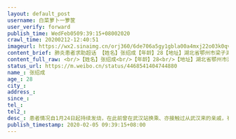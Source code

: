 ```yaml
---
layout: default_post
username: 白菜萝卜一箩筐
user_verify: forward
publish_time: WedFeb0509:39:15+08002020
crawl_time: 20200212-12:40:51
imageurl: https://wx2.sinaimg.cn/orj360/6de706a5gy1gbla00a4mxj22o03k0qva.jpg,https://wx4.sinaimg.cn/orj360/6de706a5gy1gbla02kqtdj20qo1hc1gp.jpg
content_brief: 肺炎患者求助超话 【姓名】张绍成【年龄】28【地址】湖北省鄂州市梁子湖区梁子镇沙塆村十一组【病情描述】患者情况：自1月24日起持续发烧，在此前曾在武汉站换乘、亦接触过从武汉来的亲戚，有发热症状；目前在当地卫生院（湖北省鄂州市梁子湖区梁子镇卫生院）做了简要检查，但是当地无法精确 ...全文
content_full_raw: <br/>【姓名】张绍成<br/>【年龄】28<br/>【地址】湖北省鄂州市梁子湖区梁子镇沙塆村十一组<br/>【病情描述】<br/>患者情况：自1月24日起持续发烧，在此前曾在武汉站换乘、亦接触过从武汉来的亲戚，有发热症状；<br/>目前在当地卫生院（湖北省鄂州市梁子湖区梁子镇卫生院）做了简要检查，但是当地无法精确检查病情是否为新型肺炎，而市里定点医院因为人资有限，在确诊前也无法接收。卫生院院长有开一些处方药：开喉剑喷雾剂(儿童型)、磷酸奥司他韦颗粒等，有一定缓解症状的效果，但当地由于物资有限已无该药物。<br/>现阶段仍在家自我隔离，期间主要生活由母亲照料。<br/><br/>家人情况：父亲母亲均有胸闷的症状，是否被传染无法确认，目前正在当地卫生院进行初步检查。<br/><br/>希望相关部门能帮忙提供诊断和治疗！<br/><br/>【联系人】妹妹张杏芬<br/>【电话】15051893169
status_url: https://m.weibo.cn/status/4468541404744880
name_: 张绍成
age_: 28
city_: 
address_: 
since_: 
tel_: 
tel2_: 
desc_: 患者情况自1月24日起持续发烧，在此前曾在武汉站换乘、亦接触过从武汉来的亲戚，有发热症状；目前在当地卫生院（湖北省鄂州市梁子湖区梁子镇卫生院）做了简要检查，但是当地无法精确检查病情是否为新型肺炎，而市里定点医院因为人资有限，在确诊前也无法接收。卫生院院长有开一些处方药开喉剑喷雾剂(儿童型)、磷酸奥司他韦颗粒等，有一定缓解症状的效果，但当地由于物资有限已无该药物。现阶段仍在家自我隔离，期间主要生活由母亲照料。家人情况父亲母亲均有胸闷的症状，是否被传染无法确认，目前正在当地卫生院进行初步检查。希望相关部门能帮忙提供诊断和治疗！
publish_timestamp: 2020-02-05 09:39:15+08:00
---
```

